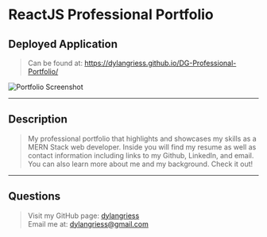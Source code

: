 # ReactJS Professional Portfolio

## Deployed Application

> Can be found at: https://dylangriess.github.io/DG-Professional-Portfolio/

![Portfolio Screenshot](https://user-images.githubusercontent.com/107587452/195762235-0d7c8272-3d6f-491e-b31b-96bf13599013.png)

---

## Description

> My professional portfolio that highlights and showcases my skills as a MERN Stack web developer.
> Inside you will find my resume as well as contact information including links to my Github, LinkedIn, and email.
> You can also learn more about me and my background. Check it out!

---

## Questions

> Visit my GitHub page: [dylangriess](https://github.com/dylangriess)  
> Email me at: [dylangriess@gmail.com](dylangriess@gmail.com)
